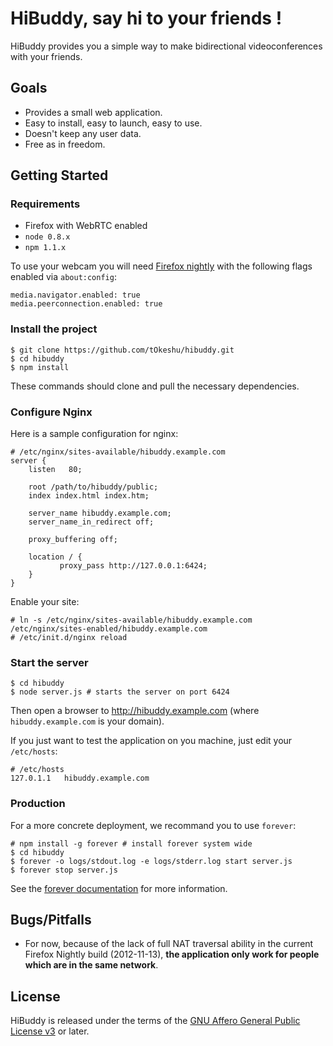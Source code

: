 # HiBuddy, say hi to your friends !

HiBuddy provides you a simple way to make bidirectional
videoconferences with your friends.

## Goals

  - Provides a small web application.
  - Easy to install, easy to launch, easy to use.
  - Doesn't keep any user data.
  - Free as in freedom.

## Getting Started

### Requirements

  - Firefox with WebRTC enabled
  - `node 0.8.x`
  - `npm 1.1.x`

To use your webcam you will need
[Firefox nightly](http://nightly.mozilla.org/) with the following
flags enabled via `about:config`:

    media.navigator.enabled: true
    media.peerconnection.enabled: true

### Install the project

    $ git clone https://github.com/tOkeshu/hibuddy.git
    $ cd hibuddy
    $ npm install

These commands should clone and pull the necessary dependencies.

### Configure Nginx

Here is a sample configuration for nginx:

    # /etc/nginx/sites-available/hibuddy.example.com
    server {
        listen   80;

        root /path/to/hibuddy/public;
        index index.html index.htm;

        server_name hibuddy.example.com;
        server_name_in_redirect off;

        proxy_buffering off;

        location / {
               proxy_pass http://127.0.0.1:6424;
        }
    }

Enable your site:

    # ln -s /etc/nginx/sites-available/hibuddy.example.com /etc/nginx/sites-enabled/hibuddy.example.com
    # /etc/init.d/nginx reload

### Start the server

    $ cd hibuddy
    $ node server.js # starts the server on port 6424

Then open a browser to http://hibuddy.example.com (where `hibuddy.example.com` is your domain).

If you just want to test the application on you machine, just edit your
`/etc/hosts`:

    # /etc/hosts
    127.0.1.1	hibuddy.example.com

### Production

For a more concrete deployment, we recommand you to use `forever`:

    # npm install -g forever # install forever system wide
    $ cd hibuddy
    $ forever -o logs/stdout.log -e logs/stderr.log start server.js
    $ forever stop server.js

See the [forever documentation](https://github.com/nodejitsu/forever)
for more information.

## Bugs/Pitfalls

  * For now, because of the lack of full NAT traversal ability in the
    current Firefox Nightly build (2012-11-13), **the application only
    work for people which are in the same network**.

## License

HiBuddy is released under the terms of the
[GNU Affero General Public License v3](http://www.gnu.org/licenses/agpl-3.0.html)
or later.

